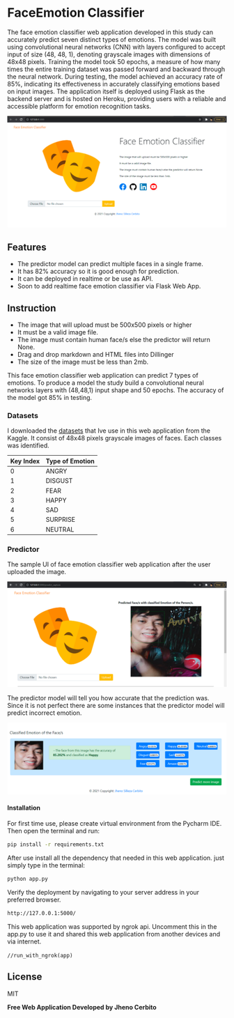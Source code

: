 # FaceEmotion Classifier 

The face emotion classifier web application developed in this study can accurately predict seven distinct types of emotions. The model was built using convolutional neural networks (CNN) with layers configured to accept input of size (48, 48, 1), denoting grayscale images with dimensions of 48x48 pixels. Training the model took 50 epochs, a measure of how many times the entire training dataset was passed forward and backward through the neural network. During testing, the model achieved an accuracy rate of 85%, indicating its effectiveness in accurately classifying emotions based on input images. The application itself is deployed using Flask as the backend server and is hosted on Heroku, providing users with a reliable and accessible platform for emotion recognition tasks.

[![N|Solid](https://github.com/Senpaixyz/faceEmotion-classifier/blob/master/images/landing%20page.PNG?raw=true)](https://github.com/Senpaixyz/faceEmotion-classifier/blob/master/images/landing%20page.PNG)

## Features

- The predictor model can predict multiple faces in a single frame.
- It  has 82% accuracy so it is good enough for prediction.
- It can be deployed in realtime or be use as API.
- Soon to add realtime face emotion classifier via Flask Web App.

## Instruction

- The image that will upload must be 500x500 pixels or higher
- It must be a valid image file.
- The image must contain human face/s else the predictor will return None.
- Drag and drop markdown and HTML files into Dillinger
- The size of the image must be less than 2mb.

This face emotion classifier web application can predict 7 types of emotions. To produce a model the study build a convolutional neural networks layers with (48,48,1) input shape and 50 epochs. The accuracy of the model got 85% in testing.

### Datasets

I downloaded the [datasets](https://www.kaggle.com/c/challenges-in-representation-learning-facial-expression-recognition-challenge/data) that Ive use in this web application from the Kaggle. It consist of 48x48 pixels grayscale images of faces. Each classes was identified.

| Key Index | Type of Emotion |
| ------ | ------ |
| 0 | ANGRY |
| 1 | DISGUST|
| 2 | FEAR |
| 3 | HAPPY |
| 4 | SAD |
| 5 | SURPRISE |
| 6 | NEUTRAL |

### Predictor

The sample UI of face emotion classifier web application after the user uploaded the image.

[![N|Solid](https://github.com/Senpaixyz/faceEmotion-classifier/blob/master/images/predicted.PNG?raw=true)](https://github.com/Senpaixyz/faceEmotion-classifier/blob/master/images/predicted.PNG)

The predictor model will tell you how accurate that the prediction was. Since it is not perfect there are some instances that the predictor model will predict incorrect emotion.

[![N|Solid](https://github.com/Senpaixyz/faceEmotion-classifier/blob/master/images/accuracy.PNG?raw=true)](https://github.com/Senpaixyz/faceEmotion-classifier/blob/master/images/accuracy.PNG)

#### Installation

For first time use, please create virtual environment from the Pycharm IDE. Then open the terminal and run:

```sh
pip install -r requirements.txt
```
After use install all the dependency that needed in this web application. just simply type in the terminal:

```sh
python app.py
```
Verify the deployment by navigating to your server address in
your preferred browser.

```sh
http://127.0.0.1:5000/
```
This web application was supported by ngrok api. Uncomment this in the app.py to use it and shared this web application from another devices and via internet.

`//run_with_ngrok(app)`

## License

MIT

**Free Web Application Developed by Jheno Cerbito**
